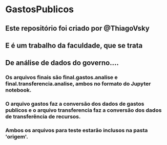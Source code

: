 ﻿# GastosPublicos
## Este repositório foi criado por @ThiagoVsky
## E é um trabalho da faculdade, que se trata 
## De análise de dados do governo....

### Os arquivos finais são final.gastos.analise e final.transferencia.analise, ambos no formato do Jupyter notebook.
### O arquivo gastos faz a conversão dos dados de gastos publicos e o arquivo transferencia faz a conversão dos dados de transferência de recursos.
### Ambos os arquivos para teste estarão inclusos na pasta 'origem'.
